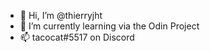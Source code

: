 - 👋 Hi, I’m @thierryjht
- 🌱 I’m currently learning via the Odin Project
- 📫 tacocat#5517 on Discord

<!---
thierryjht/thierryjht is a ✨ special ✨ repository because its `README.md` (this file) appears on your GitHub profile.
You can click the Preview link to take a look at your changes.
--->
